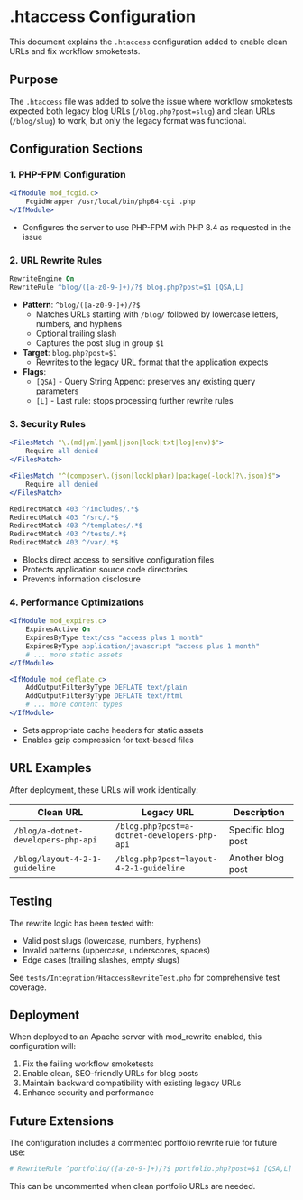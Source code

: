 # .htaccess Configuration

This document explains the `.htaccess` configuration added to enable clean URLs and fix workflow smoketests.

## Purpose

The `.htaccess` file was added to solve the issue where workflow smoketests expected both legacy blog URLs (`/blog.php?post=slug`) and clean URLs (`/blog/slug`) to work, but only the legacy format was functional.

## Configuration Sections

### 1. PHP-FPM Configuration
```apache
<IfModule mod_fcgid.c>
    FcgidWrapper /usr/local/bin/php84-cgi .php
</IfModule>
```
- Configures the server to use PHP-FPM with PHP 8.4 as requested in the issue

### 2. URL Rewrite Rules
```apache
RewriteEngine On
RewriteRule ^blog/([a-z0-9-]+)/?$ blog.php?post=$1 [QSA,L]
```
- **Pattern**: `^blog/([a-z0-9-]+)/?$`
  - Matches URLs starting with `/blog/` followed by lowercase letters, numbers, and hyphens
  - Optional trailing slash
  - Captures the post slug in group `$1`
- **Target**: `blog.php?post=$1`
  - Rewrites to the legacy URL format that the application expects
- **Flags**: 
  - `[QSA]` - Query String Append: preserves any existing query parameters
  - `[L]` - Last rule: stops processing further rewrite rules

### 3. Security Rules
```apache
<FilesMatch "\.(md|yml|yaml|json|lock|txt|log|env)$">
    Require all denied
</FilesMatch>

<FilesMatch "^(composer\.(json|lock|phar)|package(-lock)?\.json)$">
    Require all denied
</FilesMatch>

RedirectMatch 403 ^/includes/.*$
RedirectMatch 403 ^/src/.*$
RedirectMatch 403 ^/templates/.*$
RedirectMatch 403 ^/tests/.*$
RedirectMatch 403 ^/var/.*$
```
- Blocks direct access to sensitive configuration files
- Protects application source code directories
- Prevents information disclosure

### 4. Performance Optimizations
```apache
<IfModule mod_expires.c>
    ExpiresActive On
    ExpiresByType text/css "access plus 1 month"
    ExpiresByType application/javascript "access plus 1 month"
    # ... more static assets
</IfModule>

<IfModule mod_deflate.c>
    AddOutputFilterByType DEFLATE text/plain
    AddOutputFilterByType DEFLATE text/html
    # ... more content types
</IfModule>
```
- Sets appropriate cache headers for static assets
- Enables gzip compression for text-based files

## URL Examples

After deployment, these URLs will work identically:

| Clean URL | Legacy URL | Description |
|-----------|------------|-------------|
| `/blog/a-dotnet-developers-php-api` | `/blog.php?post=a-dotnet-developers-php-api` | Specific blog post |
| `/blog/layout-4-2-1-guideline` | `/blog.php?post=layout-4-2-1-guideline` | Another blog post |

## Testing

The rewrite logic has been tested with:
- Valid post slugs (lowercase, numbers, hyphens)
- Invalid patterns (uppercase, underscores, spaces)
- Edge cases (trailing slashes, empty slugs)

See `tests/Integration/HtaccessRewriteTest.php` for comprehensive test coverage.

## Deployment

When deployed to an Apache server with mod_rewrite enabled, this configuration will:
1. Fix the failing workflow smoketests
2. Enable clean, SEO-friendly URLs for blog posts
3. Maintain backward compatibility with existing legacy URLs
4. Enhance security and performance

## Future Extensions

The configuration includes a commented portfolio rewrite rule for future use:
```apache
# RewriteRule ^portfolio/([a-z0-9-]+)/?$ portfolio.php?post=$1 [QSA,L]
```

This can be uncommented when clean portfolio URLs are needed.